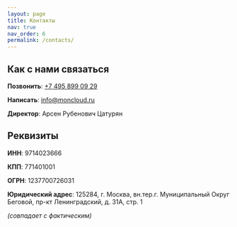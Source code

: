 ```yaml
---
layout: page
title: Контакты
nav: true
nav_order: 6
permalink: /contacts/
---
```


## Как с нами связаться

**Позвонить**: <a href="tel:+74958990929">+7 495 899 09 29</a>

**Написать**: <a href="mailto:info@moncloud.ru">info@moncloud.ru</a>

**Директор**: Арсен Рубенович Цатурян

## Реквизиты

**ИНН**: 9714023666

**КПП**: 771401001

**ОГРН**: 1237700726031

**Юридический адрес**: 125284, г. Москва, вн.тер.г. Муниципальный Округ Беговой, пр-кт Ленинградский, д. 31А, стр. 1

*(совпадает с фактическим)*

<script type="text/javascript" charset="utf-8" async src="https://api-maps.yandex.ru/services/constructor/1.0/js/?um=constructor%3A09e00c515809b2b796c12b87bb6adedf12bf7091e3415b17dcaa8cf0f3f8b2d4&amp;width=862&amp;height=720&amp;lang=ru_RU&amp;scroll=true"></script>